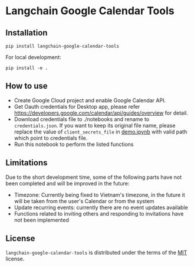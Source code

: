 # Langchain Google Calendar Tools

## Installation

```console
pip install langchain-google-calendar-tools
```

For local development:

```console
pip install -e .
```

## How to use

- Create Google Cloud project and enable Google Calendar API.
- Get Oauth credentials for Desktop app, please refer <https://developers.google.com/calendar/api/guides/overview> for detail.
- Download credentials file to ./notebooks and rename to `credentials.json`. If you want to keep its original file name, please replace the value of `client_secrets_file` in  [demo.ipynb](notebooks/demo.ipynb) with valid path which point to credentials file.
- Run this notebook to perform the listed functions

## Limitations

Due to the short development time, some of the following parts have not been completed and will be improved in the future:

- Timezone: Currently being fixed to Vietnam's timezone, in the future it will be taken from the user's Calendar or from the system
- Update recurring events: currently there are no event updates available
- Functions related to inviting others and responding to invitations have not been implemented

## License

`langchain-google-calendar-tools` is distributed under the terms of the [MIT](https://spdx.org/licenses/MIT.html) license.
